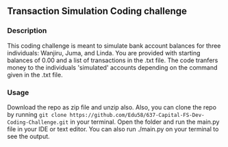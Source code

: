 ## Transaction Simulation Coding challenge

### Description
This coding challenge is meant to simulate bank account balances for three individuals: Wanjiru, Juma, and Linda. You are provided with starting balances of 0.00 and a list of transactions in the .txt file. The code tranfers money to the individuals 'simulated' accounts depending on the command given in the .txt file.

### Usage
Download the repo as zip file and unzip also. Also, you can clone the repo by running ```git clone https://github.com/Edu58/637-Capital-FS-Dev-Coding-Challenge.git``` in your terminal.
Open the folder and run the main.py file in your IDE or text editor. You can also run  ./main.py on your terminal to see the output. 